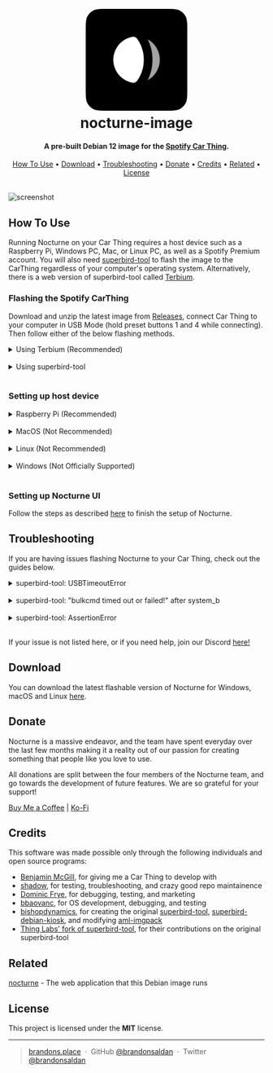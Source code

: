 
<h1 align="center">
  <br>
  <a href="http://www.amitmerchant.com/electron-markdownify"><img src="https://raw.githubusercontent.com/brandonsaldan/nocturne-image/refs/heads/main/pictures/nocturne-logo.png" alt="Markdownify" width="200"></a>
  <br>
  nocturne-image
  <br>
</h1>

<h4 align="center">A pre-built Debian 12 image for the <a href="https://carthing.spotify.com/" target="_blank">Spotify Car Thing</a>.</h4>

<p align="center">
  <a href="#how-to-use">How To Use</a> •
  <a href="#download">Download</a> •
  <a href="#troubleshooting">Troubleshooting</a> •
  <a href="#donate">Donate</a> •
  <a href="#credits">Credits</a> •
  <a href="#related">Related</a> •
  <a href="#license">License</a>
</p>

<br>
<img src="https://raw.githubusercontent.com/brandonsaldan/nocturne-image/refs/heads/main/pictures/nocturne-1.png" alt="screenshot">

## How To Use

Running Nocturne on your Car Thing requires a host device such as a Raspberry Pi, Windows PC, Mac, or Linux PC, as well as a Spotify Premium account. You will also need [superbird-tool](https://github.com/thinglabsoss/superbird-tool) to flash the image to the CarThing regardless of your computer's operating system. Alternatively, there is a web version of superbird-tool called [Terbium](https://terbium.app/).

### Flashing the Spotify CarThing

Download and unzip the latest image from [Releases](https://github.com/brandonsaldan/nocturne-image/releases), connect Car Thing to your computer in USB Mode (hold preset buttons 1 and 4 while connecting). Then follow either of the below flashing methods.

<details>
<summary>Using Terbium (Recommended)</summary>

<br>

Open [Terbium](https://terbium.app/) in a web usb compatible browser (ex. Google Chrome, Chromium, etc)

Follow the prompts in Terbium as they follow and select the folder path `/path/to/nocturne-image/image` as the image folder.

</details>

<br>

<details>
<summary>Using superbird-tool</summary>

<br>

  If you haven't already, download [superbird-tool](https://github.com/thinglabsoss/superbird-tool) and run the setup process detailed [here](https://github.com/thinglabsoss/superbird-tool?tab=readme-ov-file#supported-platforms).

<br>

  ```bash
  # Go into the superbird-tool repository
  $ cd /path/to/superbird-tool-main

  # Find device
  $ python superbird_tool.py --find_device

  # Flash Nocturne image, without resetting the data partition 
  $ python superbird_tool.py --dont_reset --restore_device /path/to/nocturne-image/image 
  ```
</details>

<br>

### Setting up host device

<details>
<summary>Raspberry Pi (Recommended)</summary>

<br>

This setup requires the following extra hardware:
```
1x Pi Zero W 1/2
1x Micro USB to USB cable or adapter
1x SD Card >= 8GB
1x 5V 2A power supply
```

Download and open [Raspberry Pi Imager](https://www.raspberrypi.com/software/), select Raspberry Pi OS (Legacy, 64-bit) Lite, select "Edit Settings", check "Set hostname", check "Set username and password" (set a password), check "Configure wireless LAN", (enter your network's SSID and password), check "Set local settings". Open the Services tab, enable SSH, and use password authentication. Write the configured OS to your microSD card and insert it into your Raspberry Pi.

After the OS is successfully flashed to the SD card, copy the setup script to your Pi connect your car thing and run the commands as follows:

```bash
# SSH into Raspberry Pi
$ ssh pi@raspberrypi.local

# Download setup_host_rpi.sh to Raspberry Pi
$ wget https://raw.githubusercontent.com/usenocturne/nocturne-image/refs/heads/main/setup-scripts/setup_host_rpi.sh

# Make setup_host_rpi.sh executable
$ chmod +x /home/pi/setup_host_rpi.sh

# Execute setup_host_rpi.sh
$ sudo ./setup_host_rpi.sh

# Reboot Raspberry Pi
$ sudo reboot
```

Optionally for portable use, you can configure the Pi to prioritize your mobile hotspot as follows:

After, you will need to run the `setup_hotspot.py` script: 
```bash
# SSH into Raspberry Pi
$ ssh pi@raspberrypi.local

# Download setup_hotspot.py to Raspberry Pi
$ wget https://raw.githubusercontent.com/usenocturne/nocturne-image/refs/heads/main/setup-scripts/setup_hotspot.py

# Execute setup_hotspot.py
$ sudo python3 ./setup_hotspot_rpi.py
```
</details>

<br>

<details>
<summary>MacOS (Not Recommended)</summary>
<br>

TBD

</details>

<br>

<details>
<summary>Linux (Not Recommended)</summary>
<br>

TBD

</details>

<br>

<details>
<summary>Windows (Not Officially Supported)</summary>
<br>

NOTE: NO SUPPORT IS PROVIDED FOR THIS METHOD

NOTE: This setup method is not recommended as there are frequent issues with the AMD USB chipset and recognizing the CarThing. Proceed with caution knowing that it may not work with your PC.

Enter the following commands in powershell as Administrator to allow internet access to your CarThing:

```bash
#Identify correct network adapter is present:
$ctNic = (Get-NetAdapter -InterfaceDescription "*NDIS*")

#Set IP address of network interface:
$ctNic | Set-NetIPAddress -IPAddress 192.168.7.1 -PrefixLength 24

#Allow sharing of network connection to CarThing
New-NetNat -Name "CarThing" -InternalIPInterfaceAddressPrefix 192.168.7.0/24

```

As an FYI, your mileage may vary greately here. You may need to configure the Windows Firewall to allow this traffic depending on your environment. 

</details>

<br>

### Setting up Nocturne UI

Follow the steps as described [here](https://github.com/usenocturne/nocturne-ui?tab=readme-ov-file#spotify-developer-setup) to finish the setup of Nocturne.

## Troubleshooting

If you are having issues flashing Nocturne to your Car Thing, check out the guides below. 


<details>
<summary>superbird-tool: USBTimeoutError</summary>
<br>

If you are running into this error while flashing your Car Thing, try using the option `--slow_burn` or `--slower_burn` in the command used to flash. 

This will look like the following:
```bash
$ python ./superbird_tool.py --dont_reset --slow_burn --restore_device /path/to/nocturne/image
``` 

If this still does not resolve the error, then you will have to edit line 164 (the one that says `MULTIPLIER = 8`) in `superbird_device.py` 

<br>

If your flashing is failing at `executing bulkcmd: "amlmmc part 1"`, then try running the following command manually. This may take a few tries to succeed.

```bash
$ python ./superbird_tool.py --bulkcmd "amlmmc part 1"
``` 

 `python` in the above commands depends on what OS you are running. 

For Windows, it will be `python`. 

For macOS, it will be `/opt/homebrew/bin/python3`. 

For Linux, it will be `python3`

</details>

<br>

<details>
<summary>superbird-tool: "bulkcmd timed out or failed!" after system_b </summary>
<br>

If you are running into this error while flashing your Car Thing, you must replace the `superbird_partitions.py` file in the `superbird-tool` folder with the one provided in this repo. 

This error occurs since some devices have a smaller data partition, causing the error when attempting to flash the data partition.
</details>

<br>

<details>
<summary>superbird-tool: AssertionError </summary>
<br>

If you are running into this error while flashing your Car Thing, you must install the `libusbk` driver in Zadig. You can do this with the steps found [here](https://github.com/thinglabsoss/superbird-tool?tab=readme-ov-file#windows), and replacing `libusb-win32` with `libusbk` instead.
</details>

<br>

If your issue is not listed here, or if you need help, join our Discord [here!](https://discord.gg/GTP9AawHPt)

## Download

You can download the latest flashable version of Nocturne for Windows, macOS and Linux [here](https://github.com/brandonsaldan/nocturne-image/releases/latest).

## Donate

Nocturne is a massive endeavor, and the team have spent everyday over the last few months making it a reality out of our passion for creating something that people like you love to use.

All donations are split between the four members of the Nocturne team, and go towards the development of future features. We are so grateful for your support!

[Buy Me a Coffee](https://buymeacoffee.com/brandonsaldan) |
[Ko-Fi](https://ko-fi.com/brandonsaldan)

## Credits

This software was made possible only through the following individuals and open source programs:

- [Benjamin McGill](https://www.linkedin.com/in/benjamin-mcgill/), for giving me a Car Thing to develop with
- [shadow](https://github.com/68p), for testing, troubleshooting, and crazy good repo maintainence
- [Dominic Frye](https://x.com/itsnebulalol), for debugging, testing, and marketing
- [bbaovanc](https://x.com/bbaovanc), for OS development, debugging, and testing
- [bishopdynamics](https://github.com/bishopdynamics), for creating the original [superbird-tool](https://github.com/bishopdynamics/superbird-tool), [superbird-debian-kiosk](https://github.com/bishopdynamics/superbird-debian-kiosk), and modifying [aml-imgpack](https://github.com/bishopdynamics/aml-imgpack)
- [Thing Labs' fork of superbird-tool](https://github.com/thinglabsoss/superbird-tool), for their contributions on the original superbird-tool

## Related

[nocturne](https://github.com/brandonsaldan/nocturne) - The web application that this Debian image runs

## License

This project is licensed under the **MIT** license.

---

> [brandons.place](https://brandons.place/) &nbsp;&middot;&nbsp;
> GitHub [@brandonsaldan](https://github.com/brandonsaldan) &nbsp;&middot;&nbsp;
> Twitter [@brandonsaldan](https://twitter.com/brandonsaldan)

